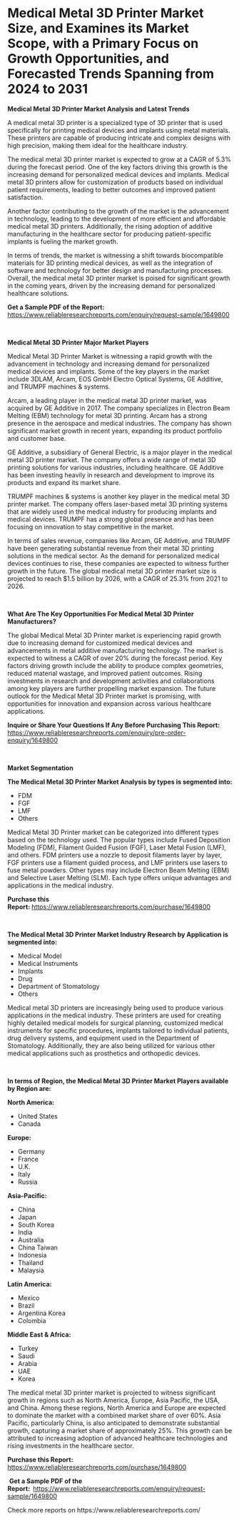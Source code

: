 <p><h1>Medical Metal 3D Printer Market Size, and Examines its Market Scope, with a Primary Focus on Growth Opportunities, and Forecasted Trends Spanning from 2024 to 2031</h1></p><p><strong>Medical Metal 3D Printer Market Analysis and Latest Trends</strong></p>
<p><p>A medical metal 3D printer is a specialized type of 3D printer that is used specifically for printing medical devices and implants using metal materials. These printers are capable of producing intricate and complex designs with high precision, making them ideal for the healthcare industry.</p><p>The medical metal 3D printer market is expected to grow at a CAGR of 5.3% during the forecast period. One of the key factors driving this growth is the increasing demand for personalized medical devices and implants. Medical metal 3D printers allow for customization of products based on individual patient requirements, leading to better outcomes and improved patient satisfaction.</p><p>Another factor contributing to the growth of the market is the advancement in technology, leading to the development of more efficient and affordable medical metal 3D printers. Additionally, the rising adoption of additive manufacturing in the healthcare sector for producing patient-specific implants is fueling the market growth.</p><p>In terms of trends, the market is witnessing a shift towards biocompatible materials for 3D printing medical devices, as well as the integration of software and technology for better design and manufacturing processes. Overall, the medical metal 3D printer market is poised for significant growth in the coming years, driven by the increasing demand for personalized healthcare solutions.</p></p>
<p><strong>Get a Sample PDF of the Report:&nbsp;</strong> <a href="https://www.reliableresearchreports.com/enquiry/request-sample/1649800">https://www.reliableresearchreports.com/enquiry/request-sample/1649800</a></p>
<p>&nbsp;</p>
<p><strong>Medical Metal 3D Printer Major Market Players</strong></p>
<p><p>Medical Metal 3D Printer Market is witnessing a rapid growth with the advancement in technology and increasing demand for personalized medical devices and implants. Some of the key players in the market include 3DLAM, Arcam, EOS GmbH Electro Optical Systems, GE Additive, and TRUMPF machines & systems.</p><p>Arcam, a leading player in the medical metal 3D printer market, was acquired by GE Additive in 2017. The company specializes in Electron Beam Melting (EBM) technology for metal 3D printing. Arcam has a strong presence in the aerospace and medical industries. The company has shown significant market growth in recent years, expanding its product portfolio and customer base.</p><p>GE Additive, a subsidiary of General Electric, is a major player in the medical metal 3D printer market. The company offers a wide range of metal 3D printing solutions for various industries, including healthcare. GE Additive has been investing heavily in research and development to improve its products and expand its market share.</p><p>TRUMPF machines & systems is another key player in the medical metal 3D printer market. The company offers laser-based metal 3D printing systems that are widely used in the medical industry for producing implants and medical devices. TRUMPF has a strong global presence and has been focusing on innovation to stay competitive in the market.</p><p>In terms of sales revenue, companies like Arcam, GE Additive, and TRUMPF have been generating substantial revenue from their metal 3D printing solutions in the medical sector. As the demand for personalized medical devices continues to rise, these companies are expected to witness further growth in the future. The global medical metal 3D printer market size is projected to reach $1.5 billion by 2026, with a CAGR of 25.3% from 2021 to 2026.</p></p>
<p>&nbsp;</p>
<p><strong>What Are The Key Opportunities For Medical Metal 3D Printer Manufacturers?</strong></p>
<p><p>The global Medical Metal 3D Printer market is experiencing rapid growth due to increasing demand for customized medical devices and advancements in metal additive manufacturing technology. The market is expected to witness a CAGR of over 20% during the forecast period. Key factors driving growth include the ability to produce complex geometries, reduced material wastage, and improved patient outcomes. Rising investments in research and development activities and collaborations among key players are further propelling market expansion. The future outlook for the Medical Metal 3D Printer market is promising, with opportunities for innovation and expansion across various healthcare applications.</p></p>
<p><strong>Inquire or Share Your Questions If Any Before Purchasing This Report:</strong> <a href="https://www.reliableresearchreports.com/enquiry/pre-order-enquiry/1649800">https://www.reliableresearchreports.com/enquiry/pre-order-enquiry/1649800</a></p>
<p>&nbsp;</p>
<p><strong>Market Segmentation</strong></p>
<p><strong>The Medical Metal 3D Printer Market Analysis by types is segmented into:</strong></p>
<p><ul><li>FDM</li><li>FGF</li><li>LMF</li><li>Others</li></ul></p>
<p><p>Medical Metal 3D Printer market can be categorized into different types based on the technology used. The popular types include Fused Deposition Modeling (FDM), Filament Guided Fusion (FGF), Laser Metal Fusion (LMF), and others. FDM printers use a nozzle to deposit filaments layer by layer, FGF printers use a filament guided process, and LMF printers use lasers to fuse metal powders. Other types may include Electron Beam Melting (EBM) and Selective Laser Melting (SLM). Each type offers unique advantages and applications in the medical industry.</p></p>
<p><strong>Purchase this Report:&nbsp;</strong><a href="https://www.reliableresearchreports.com/purchase/1649800">https://www.reliableresearchreports.com/purchase/1649800</a></p>
<p>&nbsp;</p>
<p><strong>The Medical Metal 3D Printer Market Industry Research by Application is segmented into:</strong></p>
<p><ul><li>Medical Model</li><li>Medical Instruments</li><li>Implants</li><li>Drug</li><li>Department of Stomatology</li><li>Others</li></ul></p>
<p><p>Medical metal 3D printers are increasingly being used to produce various applications in the medical industry. These printers are used for creating highly detailed medical models for surgical planning, customized medical instruments for specific procedures, implants tailored to individual patients, drug delivery systems, and equipment used in the Department of Stomatology. Additionally, they are also being utilized for various other medical applications such as prosthetics and orthopedic devices.</p></p>
<p>&nbsp;</p>
<p><strong>In terms of Region, the Medical Metal 3D Printer Market Players available by Region are:</strong></p>
<p>
    <p> <strong> North America: </strong>
        <ul>
            <li>United States</li>
            <li>Canada</li>
        </ul>
        </p> 
    <p> <strong> Europe: </strong>
        <ul>
            <li>Germany</li>
            <li>France</li>
            <li>U.K.</li>
            <li>Italy</li>
            <li>Russia</li>
        </ul>
        </p> 
    <p> <strong> Asia-Pacific: </strong>
        <ul>
            <li>China</li>
            <li>Japan</li>
            <li>South Korea</li>
            <li>India</li>
            <li>Australia</li>
            <li>China Taiwan</li>
            <li>Indonesia</li>
            <li>Thailand</li>
            <li>Malaysia</li>
        </ul>
        </p> 
    <p> <strong> Latin America: </strong>
        <ul>
            <li>Mexico</li>
            <li>Brazil</li>
            <li>Argentina Korea</li>
            <li>Colombia</li>
        </ul>
        </p> 
    <p> <strong> Middle East & Africa: </strong>
        <ul>
            <li>Turkey</li>
            <li>Saudi</li>
            <li>Arabia</li>
            <li>UAE</li>
            <li>Korea</li>
        </ul>
    </p>
    </p>
<p><p>The medical metal 3D printer market is projected to witness significant growth in regions such as North America, Europe, Asia Pacific, the USA, and China. Among these regions, North America and Europe are expected to dominate the market with a combined market share of over 60%. Asia Pacific, particularly China, is also anticipated to demonstrate substantial growth, capturing a market share of approximately 25%. This growth can be attributed to increasing adoption of advanced healthcare technologies and rising investments in the healthcare sector.</p></p>
<p><strong>Purchase this Report: </strong><a href="https://www.reliableresearchreports.com/purchase/1649800">https://www.reliableresearchreports.com/purchase/1649800</a></p>
<p>&nbsp;<strong>Get a Sample PDF of the Report:&nbsp;&nbsp;</strong><a href="https://www.reliableresearchreports.com/enquiry/request-sample/1649800">https://www.reliableresearchreports.com/enquiry/request-sample/1649800</a></p>
<p><strong></strong></p>
<p>Check more reports on https://www.reliableresearchreports.com/</p>